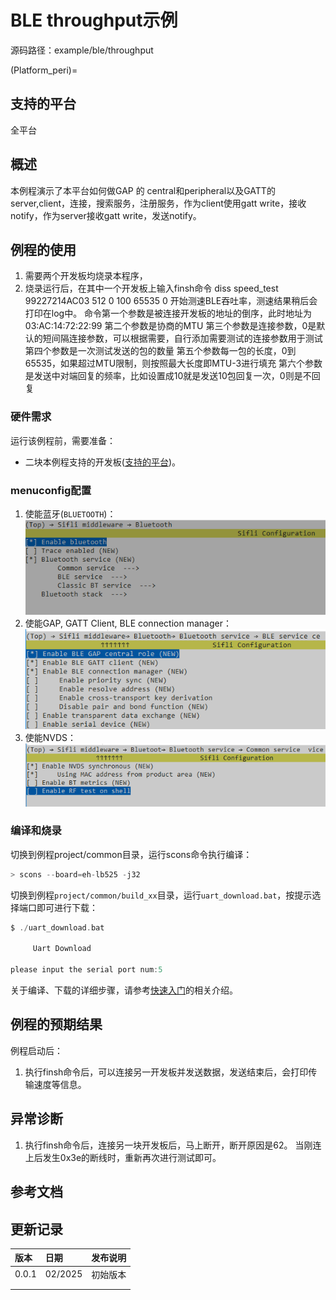 # BLE throughput示例

源码路径：example/ble/throughput

(Platform_peri)=
## 支持的平台
<!-- 支持哪些板子和芯片平台 -->
全平台

## 概述
<!-- 例程简介 -->
本例程演示了本平台如何做GAP 的 central和peripheral以及GATT的server,client，连接，搜索服务，注册服务，作为client使用gatt write，接收notify，作为server接收gatt write，发送notify。


## 例程的使用
<!-- 说明如何使用例程，比如连接哪些硬件管脚观察波形，编译和烧写可以引用相关文档。
对于rt_device的例程，还需要把本例程用到的配置开关列出来，比如PWM例程用到了PWM1，需要在onchip菜单里使能PWM1 -->
1. 需要两个开发板均烧录本程序，
2. 烧录运行后，在其中一个开发板上输入finsh命令
diss speed_test 99227214AC03 512 0 100 65535 0
开始测速BLE吞吐率，测速结果稍后会打印在log中。
命令第一个参数是被连接开发板的地址的倒序，此时地址为03:AC:14:72:22:99
第二个参数是协商的MTU
第三个参数是连接参数，0是默认的短间隔连接参数，可以根据需要，自行添加需要测试的连接参数用于测试
第四个参数是一次测试发送的包的数量
第五个参数每一包的长度，0到65535，如果超过MTU限制，则按照最大长度即MTU-3进行填充
第六个参数是发送中对端回复的频率，比如设置成10就是发送10包回复一次，0则是不回复


### 硬件需求
运行该例程前，需要准备：
+ 二块本例程支持的开发板([支持的平台](#Platform_peri))。

### menuconfig配置
1. 使能蓝牙(`BLUETOOTH`)：\
![BLUETOOTH](./assets/bluetooth.png)
2. 使能GAP, GATT Client, BLE connection manager：\
![BLE MIX](./assets/gap_gatt_ble_cm.png)
3. 使能NVDS：\
![NVDS](./assets/bt_nvds.png)


### 编译和烧录
切换到例程project/common目录，运行scons命令执行编译：
```c
> scons --board=eh-lb525 -j32
```
切换到例程`project/common/build_xx`目录，运行`uart_download.bat`，按提示选择端口即可进行下载：
```c
$ ./uart_download.bat

     Uart Download

please input the serial port num:5
```
关于编译、下载的详细步骤，请参考[快速入门](/quickstart/get-started-gcc.md)的相关介绍。

## 例程的预期结果
<!-- 说明例程运行结果，比如哪几个灯会亮，会打印哪些log，以便用户判断例程是否正常运行，运行结果可以结合代码分步骤说明 -->
例程启动后：
1. 执行finsh命令后，可以连接另一开发板并发送数据，发送结束后，会打印传输速度等信息。


## 异常诊断
1. 执行finsh命令后，连接另一块开发板后，马上断开，断开原因是62。
当刚连上后发生0x3e的断线时，重新再次进行测试即可。


## 参考文档
<!-- 对于rt_device的示例，rt-thread官网文档提供的较详细说明，可以在这里添加网页链接，例如，参考RT-Thread的[RTC文档](https://www.rt-thread.org/document/site/#/rt-thread-version/rt-thread-standard/programming-manual/device/rtc/rtc) -->

## 更新记录
|版本 |日期   |发布说明 |
|:---|:---|:---|
|0.0.1 |02/2025 |初始版本 |
| | | |
| | | |
